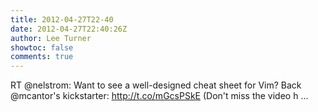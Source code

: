 ```yaml
---
title: 2012-04-27T22-40
date: 2012-04-27T22:40:26Z
author: Lee Turner
showtoc: false
comments: true
---
```


RT @nelstrom: Want to see a well-designed cheat sheet for Vim? Back @mcantor's kickstarter: http://t.co/mGcsPSkE
(Don't miss the video h ...

